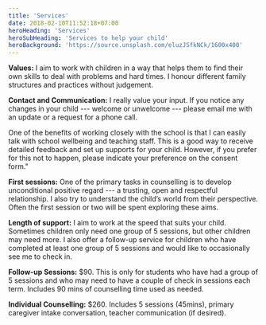 ```yaml
---
title: 'Services'
date: 2018-02-10T11:52:18+07:00
heroHeading: 'Services'
heroSubHeading: 'Services to help your child'
heroBackground: 'https://source.unsplash.com/eluzJSfkNCk/1600x400'
---
```



**Values:** I aim to work with children in a way that helps them to find their own skills to deal with problems and hard times.  I honour different family structures and practices without judgement.

**Contact and Communication:** I really value your input.  If you notice any changes in your child --- welcome or unwelcome --- please email me with an update or a request for a phone call.

One of the benefits of working closely with the school is that I can easily talk with school wellbeing and teaching staff.  This is a good way to receive detailed feedback and set up supports for your child.  However, if you prefer for this not to happen, please indicate your preference on the consent form."

**First sessions:** One of the primary tasks in counselling is to develop unconditional positive regard --- a trusting, open and respectful relationship.  I also try to understand the child’s world from their perspective.  Often the first session or two will be spent exploring these aims.

**Length of support:** I aim to work at the speed that suits your child. Sometimes children only need one group of 5 sessions, but other children may need more.  I also offer a follow-up service for children who have completed at least one group of 5 sessions and would like to occasionally see me to check in.


**Follow-up Sessions:** $90. This is only for students who have had a group of 5 sessions and who may need to have a couple of check in sessions each term. Includes 90 mins of counselling time used as needed.

**Individual Counselling:** $260. Includes 5 sessions (45mins), primary caregiver intake conversation, teacher communication (if desired).
